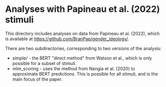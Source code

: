 # Analyses with Papineau et al. (2022) stimuli

This directory includes analyses on data from Papineau et al. (2022), which is available at https://github.com/BranPap/gender_ideology/.

There are two subdirectories, corresponding to two versions of the analysis:
* simple/ - the BERT "direct method" from Watson et al., which is only possible for
  a subset of stimuli.
* mlm_scoring - uses the method from Nangia et al. (2020) to approximate
  BERT predictions. This is possible for all stimuli, and is the main focus
  of the paper.
